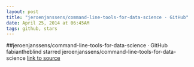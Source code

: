 ```yaml
---
layout: post
title: "jeroenjanssens/command-line-tools-for-data-science · GitHub"
date: April 25, 2014 at 06:45AM
tags: github, stars
---
```

##jeroenjanssens/command-line-tools-for-data-science · GitHub
fabiantheblind starred jeroenjanssens/command-line-tools-for-data-science
[link to source](http://ift.tt/1pvOtYm) 
